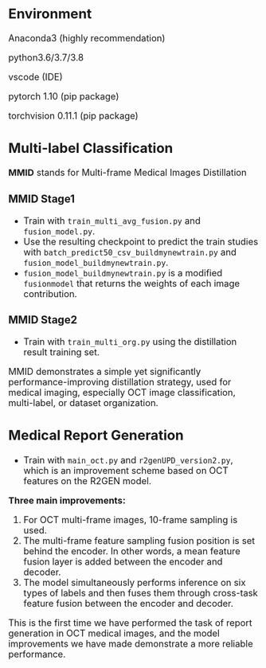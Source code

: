 <font size="4">



## Environment
Anaconda3 (highly recommendation)

python3.6/3.7/3.8

vscode (IDE)

pytorch 1.10 (pip package)

torchvision 0.11.1 (pip package)




## Multi-label Classification

**MMID** stands for Multi-frame Medical Images Distillation

### MMID Stage1

- Train with `train_multi_avg_fusion.py` and `fusion_model.py`.
- Use the resulting checkpoint to predict the train studies with `batch_predict50_csv_buildmynewtrain.py` and `fusion_model_buildmynewtrain.py`.
- `fusion_model_buildmynewtrain.py` is a modified `fusionmodel` that returns the weights of each image contribution.

### MMID Stage2

- Train with `train_multi_org.py` using the distillation result training set.


MMID demonstrates a simple yet significantly performance-improving distillation strategy, used for medical imaging, especially OCT image classification, multi-label, or dataset organization.

## Medical Report Generation

- Train with `main_oct.py` and `r2genUPD_version2.py`, which is an improvement scheme based on OCT features on the R2GEN model.

**Three main improvements:**

1. For OCT multi-frame images, 10-frame sampling is used.
2. The multi-frame feature sampling fusion position is set behind the encoder. In other words, a mean feature fusion layer is added between the encoder and decoder.
3. The model simultaneously performs inference on six types of labels and then fuses them through cross-task feature fusion between the encoder and decoder.


This is the first time we have performed the task of report generation in OCT medical images, and the model improvements we have made demonstrate a more reliable performance.


</font>
